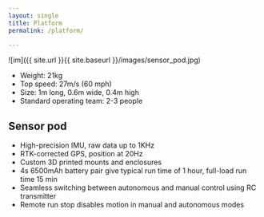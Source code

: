 ```yaml
---
layout: single
title: Platform
permalink: /platform/

---
```


![im]({{ site.url }}{{ site.baseurl }}/images/sensor_pod.jpg)

  * Weight: 21kg
  * Top speed: 27m/s (60 mph)
  * Size: 1m long, 0.6m wide, 0.4m high
  * Standard operating team: 2-3 people

## Sensor pod
  * High-precision IMU, raw data up to 1KHz
  * RTK-corrected GPS, position at 20Hz
  * Custom 3D printed mounts and enclosures
  * 4s 6500mAh battery pair give typical run time of 1 hour, full-load run time 15 min
  * Seamless switching between autonomous and manual control using RC transmitter
  * Remote run stop disables motion in manual and autonomous modes

